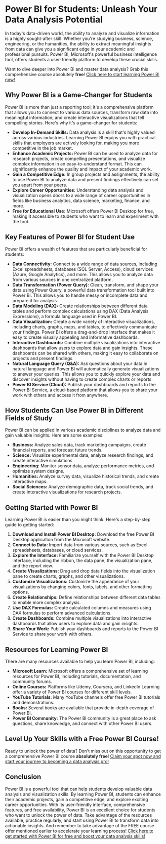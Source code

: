 # Power BI for Students: Unleash Your Data Analysis Potential

In today's data-driven world, the ability to analyze and visualize information is a highly sought-after skill. Whether you're studying business, science, engineering, or the humanities, the ability to extract meaningful insights from data can give you a significant edge in your academic and professional pursuits. Power BI, Microsoft's powerful business intelligence tool, offers students a user-friendly platform to develop these crucial skills.

Want to dive deeper into Power BI and master data analysis? Grab this comprehensive course absolutely **free**! [Click here to start learning Power BI now!](https://udemywork.com/power-bi-for-students)

## Why Power BI is a Game-Changer for Students

Power BI is more than just a reporting tool; it's a comprehensive platform that allows you to connect to various data sources, transform raw data into meaningful information, and create interactive visualizations that tell compelling stories. Here's why it's a game-changer for students:

*   **Develop In-Demand Skills:** Data analysis is a skill that's highly valued across various industries. Learning Power BI equips you with practical skills that employers are actively looking for, making you more competitive in the job market.
*   **Enhance Academic Projects:** Power BI can be used to analyze data for research projects, create compelling presentations, and visualize complex information in an easy-to-understand format. This can significantly enhance the quality and impact of your academic work.
*   **Gain a Competitive Edge:** In group projects and assignments, the ability to use Power BI to analyze data and present findings effectively can set you apart from your peers.
*   **Explore Career Opportunities:** Understanding data analysis and visualization opens doors to a wide range of career opportunities in fields like business analytics, data science, marketing, finance, and more.
*   **Free for Educational Use:** Microsoft offers Power BI Desktop for free, making it accessible to students who want to learn and experiment with the tool.

## Key Features of Power BI for Student Use

Power BI offers a wealth of features that are particularly beneficial for students:

*   **Data Connectivity:** Connect to a wide range of data sources, including Excel spreadsheets, databases (SQL Server, Access), cloud services (Azure, Google Analytics), and more. This allows you to analyze data from various sources in one centralized platform.
*   **Data Transformation (Power Query):** Clean, transform, and shape your data using Power Query, a powerful data transformation tool built into Power BI. This allows you to handle messy or incomplete data and prepare it for analysis.
*   **Data Modeling (DAX):** Create relationships between different data tables and perform complex calculations using DAX (Data Analysis Expressions), a formula language used in Power BI.
*   **Data Visualization:** Create a wide variety of interactive visualizations, including charts, graphs, maps, and tables, to effectively communicate your findings. Power BI offers a drag-and-drop interface that makes it easy to create visually appealing and informative dashboards.
*   **Interactive Dashboards:** Combine multiple visualizations into interactive dashboards that allow users to explore data and gain insights. These dashboards can be shared with others, making it easy to collaborate on projects and present findings.
*   **Natural Language Query (Q&A):** Ask questions about your data in natural language and Power BI will automatically generate visualizations to answer your queries. This allows you to quickly explore your data and discover insights without having to create complex charts or reports.
*   **Power BI Service (Cloud):** Publish your dashboards and reports to the Power BI Service, a cloud-based platform that allows you to share your work with others and access it from anywhere.

## How Students Can Use Power BI in Different Fields of Study

Power BI can be applied in various academic disciplines to analyze data and gain valuable insights. Here are some examples:

*   **Business:** Analyze sales data, track marketing campaigns, create financial reports, and forecast future trends.
*   **Science:** Visualize experimental data, analyze research findings, and create interactive simulations.
*   **Engineering:** Monitor sensor data, analyze performance metrics, and optimize system designs.
*   **Humanities:** Analyze survey data, visualize historical trends, and create interactive maps.
*   **Social Sciences:** Analyze demographic data, track social trends, and create interactive visualizations for research projects.

## Getting Started with Power BI

Learning Power BI is easier than you might think. Here's a step-by-step guide to getting started:

1.  **Download and Install Power BI Desktop:** Download the free Power BI Desktop application from the Microsoft website.
2.  **Connect to Data:** Import data from various sources, such as Excel spreadsheets, databases, or cloud services.
3.  **Explore the Interface:** Familiarize yourself with the Power BI Desktop interface, including the ribbon, the data pane, the visualization pane, and the report view.
4.  **Create Visualizations:** Drag and drop data fields into the visualization pane to create charts, graphs, and other visualizations.
5.  **Customize Visualizations:** Customize the appearance of your visualizations by changing colors, fonts, labels, and other formatting options.
6.  **Create Relationships:** Define relationships between different data tables to enable more complex analysis.
7.  **Use DAX Formulas:** Create calculated columns and measures using DAX formulas to perform advanced calculations.
8.  **Create Dashboards:** Combine multiple visualizations into interactive dashboards that allow users to explore data and gain insights.
9.  **Share Your Work:** Publish your dashboards and reports to the Power BI Service to share your work with others.

## Resources for Learning Power BI

There are many resources available to help you learn Power BI, including:

*   **Microsoft Learn:** Microsoft offers a comprehensive set of learning resources for Power BI, including tutorials, documentation, and community forums.
*   **Online Courses:** Platforms like Udemy, Coursera, and LinkedIn Learning offer a variety of Power BI courses for different skill levels.
*   **YouTube Tutorials:** Many YouTube channels offer free Power BI tutorials and demonstrations.
*   **Books:** Several books are available that provide in-depth coverage of Power BI.
*   **Power BI Community:** The Power BI community is a great place to ask questions, share knowledge, and connect with other Power BI users.

## Level Up Your Skills with a Free Power BI Course!

Ready to unlock the power of data? Don't miss out on this opportunity to get a comprehensive Power BI course **absolutely free**! [Claim your spot now and start your journey to becoming a data analysis pro!](https://udemywork.com/power-bi-for-students)

## Conclusion

Power BI is a powerful tool that can help students develop valuable data analysis and visualization skills. By learning Power BI, students can enhance their academic projects, gain a competitive edge, and explore exciting career opportunities. With its user-friendly interface, comprehensive features, and free availability, Power BI is an excellent choice for students who want to unlock the power of data. Take advantage of the resources available, practice regularly, and start using Power BI to transform data into actionable insights. And remember to take advantage of the FREE course offer mentioned earlier to accelerate your learning process!
[Click here to get started with Power BI for free and boost your data analysis skills!](https://udemywork.com/power-bi-for-students)
